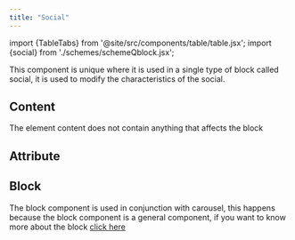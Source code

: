 ```yaml
---
title: "Social"
---
```


import {TableTabs} from '@site/src/components/table/table.jsx';
import {social} from './schemes/schemeQblock.jsx';

This component is unique where it is used in a single type of block called social, it is used to modify the characteristics of the social.

## Content
The element content does not contain anything that affects the block

## Attribute
<TableTabs tabsContent={social} />

## Block
The block component is used in conjunction with carousel, this happens because the block component is a general component, if you want to know more about the block [click here](./block)